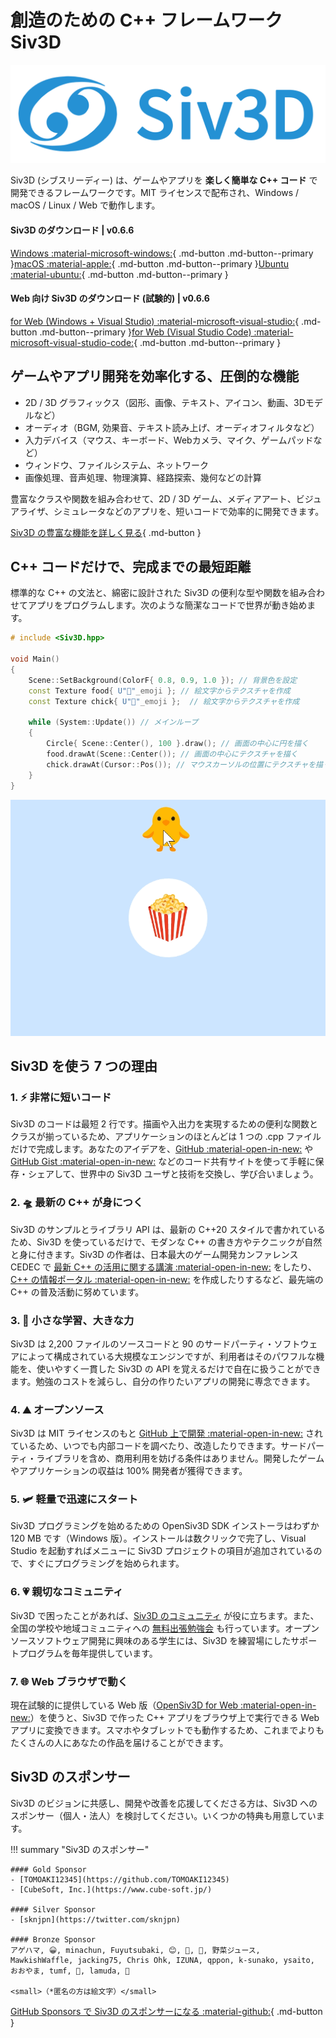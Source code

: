 # 創造のための C++ フレームワーク Siv3D
<div class="noshadow-76"><img src="https://raw.githubusercontent.com/Siv3D/siv3d.site.resource/main/v6/logo/logo.png"></div>

Siv3D (シブスリーディー) は、ゲームやアプリを **楽しく簡単な C++ コード** で開発できるフレームワークです。MIT ライセンスで配布され、Windows / macOS / Linux / Web で動作します。

#### Siv3D のダウンロード | v0.6.6

[Windows :material-microsoft-windows:](download/windows){ .md-button .md-button--primary }[macOS :material-apple:](download/macos){ .md-button .md-button--primary }[Ubuntu :material-ubuntu:](download/ubuntu){ .md-button .md-button--primary }

#### Web 向け Siv3D のダウンロード (試験的) | v0.6.6

[for Web (Windows + Visual Studio) :material-microsoft-visual-studio:](download/web-vs){ .md-button .md-button--primary }[for Web (Visual Studio Code) :material-microsoft-visual-studio-code:](download/web-vscode){ .md-button .md-button--primary }

## ゲームやアプリ開発を効率化する、圧倒的な機能

- 2D / 3D グラフィックス（図形、画像、テキスト、アイコン、動画、3Dモデルなど）
- オーディオ（BGM, 効果音、テキスト読み上げ、オーディオフィルタなど）
- 入力デバイス（マウス、キーボード、Webカメラ、マイク、ゲームパッドなど）
- ウィンドウ、ファイルシステム、ネットワーク
- 画像処理、音声処理、物理演算、経路探索、幾何などの計算

豊富なクラスや関数を組み合わせて、2D / 3D ゲーム、メディアアート、ビジュアライザ、シミュレータなどのアプリを、短いコードで効率的に開発できます。

[Siv3D の豊富な機能を詳しく見る](./features/){ .md-button }


## C++ コードだけで、完成までの最短距離
標準的な C++ の文法と、綿密に設計された Siv3D の便利な型や関数を組み合わせてアプリをプログラムします。次のような簡潔なコードで世界が動き始めます。

```cpp
# include <Siv3D.hpp>

void Main()
{
	Scene::SetBackground(ColorF{ 0.8, 0.9, 1.0 }); // 背景色を設定
	const Texture food{ U"🍿"_emoji }; // 絵文字からテクスチャを作成
	const Texture chick{ U"🐥"_emoji };	// 絵文字からテクスチャを作成

	while (System::Update()) // メインループ
	{
		Circle{ Scene::Center(), 100 }.draw(); // 画面の中心に円を描く
		food.drawAt(Scene::Center()); // 画面の中心にテクスチャを描く
		chick.drawAt(Cursor::Pos()); // マウスカーソルの位置にテクスチャを描く
	}
}
```

<div class="full"><img src="https://raw.githubusercontent.com/Siv3D/siv3d.site.resource/main/v6/demo/chick.gif"></div>


## Siv3D を使う 7 つの理由

###  1. ⚡ 非常に短いコード
Siv3D のコードは最短 2 行です。描画や入出力を実現するための便利な関数とクラスが揃っているため、アプリケーションのほとんどは 1 つの .cpp ファイルだけで完成します。あなたのアイデアを、[GitHub :material-open-in-new:](https://github.com/) や [GitHub Gist :material-open-in-new:](https://gist.github.com/) などのコード共有サイトを使って手軽に保存・シェアして、世界中の Siv3D ユーザと技術を交換し、学び合いましょう。

### 2. 🛸 最新の C++ が身につく
Siv3D のサンプルとライブラリ API は、最新の C++20 スタイルで書かれているため、Siv3D を使っているだけで、モダンな C++ の書き方やテクニックが自然と身に付きます。Siv3D の作者は、日本最大のゲーム開発カンファレンス CEDEC で [最新 C++ の活用に関する講演 :material-open-in-new:](https://speakerdeck.com/cpp/cedec2020) をしたり、[C++ の情報ポータル :material-open-in-new:](https://cppmap.github.io/) を作成したりするなど、最先端の C++ の普及活動に努めています。

### 3. 🏬 小さな学習、大きな力
Siv3D は 2,200 ファイルのソースコードと 90 のサードパーティ・ソフトウェアによって構成されている大規模なエンジンですが、利用者はそのパワフルな機能を、使いやすく一貫した Siv3D の API を覚えるだけで自在に扱うことができます。勉強のコストを減らし、自分の作りたいアプリの開発に専念できます。

### 4. ⛰️ オープンソース
Siv3D は MIT ライセンスのもと [GitHub 上で開発 :material-open-in-new:](https://github.com/Siv3D/OpenSiv3D) されているため、いつでも内部コードを調べたり、改造したりできます。サードパーティ・ライブラリを含め、商用利用を妨げる条件はありません。開発したゲームやアプリケーションの収益は 100% 開発者が獲得できます。

### 5. 🛩️ 軽量で迅速にスタート
Siv3D プログラミングを始めるための OpenSiv3D SDK インストーラはわずか 120 MB です（Windows 版）。インストールは数クリックで完了し、Visual Studio を起動すればメニューに Siv3D プロジェクトの項目が追加されているので、すぐにプログラミングを始められます。

### 6. 💗 親切なコミュニティ
Siv3D で困ったことがあれば、[Siv3D のコミュニティ](community/community/) が役に立ちます。また、全国の学校や地域コミュニティへの [無料出張勉強会](community/study-meeting/) も行っています。オープンソースソフトウェア開発に興味のある学生には、Siv3D を練習場にしたサポートプログラムを毎年提供しています。

### 7. 🌐 Web ブラウザで動く
現在試験的に提供している Web 版（[OpenSiv3D for Web :material-open-in-new:](https://siv3d.kamenokosoft.com/ja/index)）を使うと、Siv3D で作った C++ アプリをブラウザ上で実行できる Web アプリに変換できます。スマホやタブレットでも動作するため、これまでよりもたくさんの人にあなたの作品を届けることができます。


## Siv3D のスポンサー
Siv3D のビジョンに共感し、開発や改善を応援してくださる方は、Siv3D へのスポンサー（個人・法人）を検討してください。いくつかの特典も用意しています。

!!! summary "Siv3D のスポンサー"

	#### Gold Sponsor 
	- [TOMOAKI12345](https://github.com/TOMOAKI12345)
	- [CubeSoft, Inc.](https://www.cube-soft.jp/)

	#### Silver Sponsor
	- [sknjpn](https://twitter.com/sknjpn)

	#### Bronze Sponsor
	アゲハマ, 😀, minachun, Fuyutsubaki, 😊, 🐝, 🐠, 野菜ジュース, MawkishWaffle, jacking75, Chris Ohk, IZUNA, qppon, k-sunako, ysaito, おおやま, tumf, 🍵, lamuda, 🐧

	<small>（*匿名の方は絵文字）</small>

[GitHub Sponsors で Siv3D のスポンサーになる :material-github:](https://github.com/sponsors/Reputeless){ .md-button }
